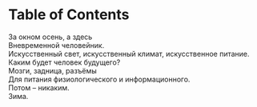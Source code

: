 
# Table of Contents



<div class="preview" id="orgda783fd">

</div>

<p class="verse">
За окном осень, а здесь<br>
Вневременной человейник.<br>
Искусственный свет, искусственный климат, искусственное питание.<br>
Каким будет человек будущего?<br>
Мозги, задница, разъёмы<br>
Для питания физиологического и информационного.<br>
Потом – никаким.<br>
Зима.<br>
</p>

